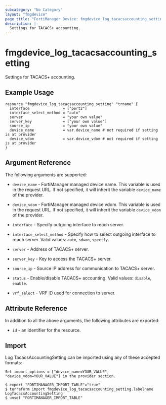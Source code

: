 ```yaml
---
subcategory: "No Category"
layout: "fmgdevice"
page_title: "FortiManager Device: fmgdevice_log_tacacsaccounting_setting"
description: |-
  Settings for TACACS+ accounting.
---
```


# fmgdevice_log_tacacsaccounting_setting
Settings for TACACS+ accounting.

## Example Usage

```hcl
resource "fmgdevice_log_tacacsaccounting_setting" "trname" {
  interface               = ["port2"]
  interface_select_method = "auto"
  server                  = "your own value"
  server_key              = ["your own value"]
  source_ip               = "your own value"
  device_name             = var.device_name # not required if setting is at provider
  device_vdom             = var.device_vdom # not required if setting is at provider
}
```

## Argument Reference


The following arguments are supported:

* `device_name` - FortiManager managed device name. This variable is used in the request URL. If not specified, it will inherit the variable `device_name` of the provider.
* `device_vdom` - FortiManager managed device vdom. This variable is used in the request URL. If not specified, it will inherit the variable `device_vdom` of the provider.

* `interface` - Specify outgoing interface to reach server.
* `interface_select_method` - Specify how to select outgoing interface to reach server. Valid values: `auto`, `sdwan`, `specify`.

* `server` - Address of TACACS+ server.
* `server_key` - Key to access the TACACS+ server.
* `source_ip` - Source IP address for communication to TACACS+ server.
* `status` - Enable/disable TACACS+ accounting. Valid values: `disable`, `enable`.

* `vrf_select` - VRF ID used for connection to server.


## Attribute Reference

In addition to all the above arguments, the following attributes are exported:
* `id` - an identifier for the resource.

## Import

Log TacacsAccountingSetting can be imported using any of these accepted formats:
```
Set import_options = ["device_name=YOUR_VALUE", "device_vdom=YOUR_VALUE"] in the provider section.

$ export "FORTIMANAGER_IMPORT_TABLE"="true"
$ terraform import fmgdevice_log_tacacsaccounting_setting.labelname LogTacacsAccountingSetting
$ unset "FORTIMANAGER_IMPORT_TABLE"
```

